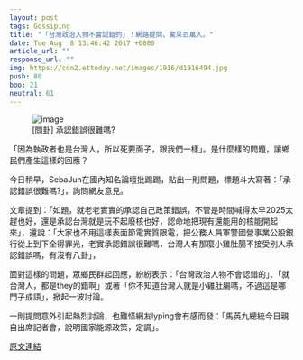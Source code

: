 ```yaml
---
layout: post
tags: Gossiping
title: "「台灣政治人物不會認錯的」！網路提問，驚呆百萬人。"
date: Tue Aug  8 13:46:42 2017 +0800
article_url: ""
response_url: ""
img: https://cdn2.ettoday.net/images/1916/d1916494.jpg
push: 80
boo: 21
neutral: 61
---
```


<figure>
<img src="https://cdn2.ettoday.net/images/1916/d1916494.jpg" alt="image">
<figcaption>
[問卦] 承認錯誤很難嗎?
</figcaption>
</figure>



「因為執政者也是台灣人，所以死要面子，跟我們一樣」。是什麼樣的問題，讓鄉民們產生這樣的回應？

今日稍早，SebaJun在國內知名論壇批踢踢，貼出一則問題，標題斗大寫著：「承認錯誤很難嗎?」，詢問網友意見。

文章提到：「如題，就老老實實的承認自己政策錯誤，不管是時間喊得太早2025太趕也好，還是承認台灣就是玩不起廢核也好，認命地把現有還能用的核能開起來」，還說：「大家也不用這樣表面節電實質限電，把公務人員軍警國營事業公股銀行從上到下全得罪光，老實承認錯誤很難嗎，台灣人有那麼小雞肚腸不接受別人承認錯誤嗎，有沒有八卦」，

面對這樣的問題，眾鄉民群起回應，紛紛表示：「台灣政治人物不會認錯的」、「就台灣人，都是they的錯啊」或著「你不知道台灣人就是小雞肚腸嗎，不過這是哪門子成語」，掀起一波討論。

一則提問意外引起熱烈討論，也難怪網友lyping會有感而發：「馬英九總統今日親自出席記者會，說明國家能源政策，定調」。

<a href = "https://www.ptt.cc/bbs/Gossiping/M.1502171206.A.408.html">原文連結</a>

